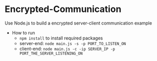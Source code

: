 # Encrypted-Communication
Use Node.js to build a encrypted server-client communication example

* How to run
    * `npm install` to install required packages
    * server-end: `node main.js -s -p PORT_TO_LISTEN_ON`
    * client-end: `node main.js -c -ip SERVER_IP -p PORT_THE_SERVER_LISTENING_ON`